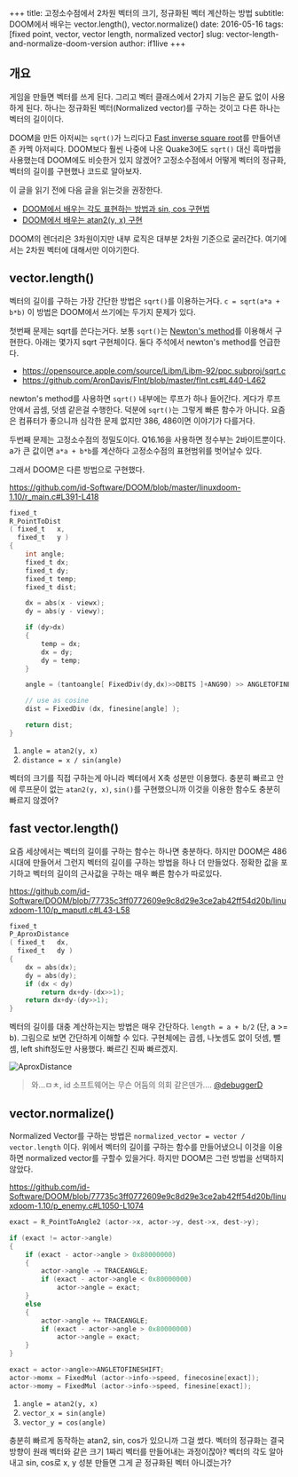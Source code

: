 +++
title: 고정소수점에서 2차원 벡터의 크기, 정규화된 벡터 계산하는 방법
subtitle: DOOM에서 배우는 vector.length(), vector.normalize()
date: 2016-05-16
tags: [fixed point, vector, vector length, normalized vector]
slug: vector-length-and-normalize-doom-version
author: if1live
+++

## 개요

게임을 만들면 벡터를 쓰게 된다. 그리고 벡터 클래스에서 2가지 기능은 끝도 없이 사용하게 된다.
하나는 정규화된 벡터(Normalized vector)를 구하는 것이고 다른 하나는 벡터의 길이이다.

DOOM을 만든 아저씨는 `sqrt()`가 느리다고 [Fast inverse square root][wiki_fast_invsqrt]를 만들어낸 존 카멕 아저씨다.
DOOM보다 훨씬 나중에 나온 Quake3에도 `sqrt()` 대신 흑마법을 사용했는데 DOOM에도 비슷한거 있지 않겠어?
고정소수점에서 어떻게 벡터의 정규화, 벡터의 길이를 구현했나 코드로 알아보자.

이 글을 읽기 전에 다음 글을 읽는것을 권장한다.

* [DOOM에서 배우는 각도 표현하는 방법과 sin, cos 구현법]({filename}angle-and-sine-doom-version.md)
* [DOOM에서 배우는 atan2(y, x) 구현]({filename}atan2-doom-version.md)

DOOM의 렌더리은 3차원이지만 내부 로직은 대부분 2차원 기준으로 굴러간다. 여기에서는 2차원 벡터에 대해서만 이야기한다.

## vector.length()

벡터의 길이를 구하는 가장 간단한 방법은 `sqrt()`를 이용하는거다. `c = sqrt(a*a + b*b)`
이 방법은 DOOM에서 쓰기에는 두가지 문제가 있다.

첫번째 문제는 sqrt를 쓴다는거다.
보통 `sqrt()`는 [Newton's method][wiki_newton_method_sqrt]를 이용해서 구현한다.
아래는 몇가지 sqrt 구현체이다. 둘다 주석에서 newton's method를 언급한다.

* https://opensource.apple.com/source/Libm/Libm-92/ppc.subproj/sqrt.c
* https://github.com/AronDavis/FInt/blob/master/fInt.cs#L440-L462

newton's method를 사용하면 `sqrt()` 내부에는 루프가 하나 들어간다.
게다가 루프 안에서 곱셈, 덧셈 같은걸 수행한다.
덕분에 `sqrt()`는 그렇게 빠른 함수가 아니다.
요즘은 컴퓨터가 좋으니까 심각한 문제 없지만 386, 486이면 이야기가 다를거다.

두번째 문제는 고정소수점의 정밀도이다.
Q16.16을 사용하면 정수부는 2바이트뿐이다.
a가 큰 값이면 `a*a + b*b`를 계산하다 고정소수점의 표현범위를 벗어날수 있다.

그래서 DOOM은 다른 방법으로 구현했다.

https://github.com/id-Software/DOOM/blob/master/linuxdoom-1.10/r_main.c#L391-L418

```c
fixed_t
R_PointToDist
( fixed_t	x,
  fixed_t	y )
{
    int angle;
    fixed_t dx;
    fixed_t dy;
    fixed_t temp;
    fixed_t dist;

    dx = abs(x - viewx);
    dy = abs(y - viewy);

    if (dy>dx)
    {
        temp = dx;
        dx = dy;
        dy = temp;
    }

    angle = (tantoangle[ FixedDiv(dy,dx)>>DBITS ]+ANG90) >> ANGLETOFINESHIFT;

    // use as cosine
    dist = FixedDiv (dx, finesine[angle] );

    return dist;
}
```

1. `angle = atan2(y, x)`
2. `distance = x / sin(angle)`

벡터의 크기를 직접 구하는게 아니라 벡터에서 X축 성분만 이용했다.
충분히 빠르고 안에 루프문이 없는 `atan2(y, x)`, `sin()`를 구현했으니까 이것을 이용한 함수도 충분히 빠르지 않겠어?

## fast vector.length()

요즘 세상에서는 벡터의 길이를 구하는 함수는 하나면 충분하다.
하지만 DOOM은 486 시대에 만들어서 그런지 벡터의 길이를 구하는 방법을 하나 더 만들었다.
정확한 값을 포기하고 벡터의 길이의 근사값을 구하는 매우 빠른 함수가 따로있다.

https://github.com/id-Software/DOOM/blob/77735c3ff0772609e9c8d29e3ce2ab42ff54d20b/linuxdoom-1.10/p_maputl.c#L43-L58

```c
fixed_t
P_AproxDistance
( fixed_t	dx,
  fixed_t	dy )
{
    dx = abs(dx);
    dy = abs(dy);
    if (dx < dy)
        return dx+dy-(dx>>1);
    return dx+dy-(dy>>1);
}
```

벡터의 길이를 대충 계산하는지는 방법은 매우 간단하다. `length = a + b/2` (단, a >= b).
그림으로 보면 간단하게 이해할 수 있다.
구현체에는 곱셈, 나눗셈도 없이 덧셈, 뺄셈, left shift정도만 사용했다. 빠르긴 진짜 빠르겠지.


![AproxDistance]({attach}vector-length-and-normalize-doom-version/vector-length-triangle-debuggerd.jpg)

> 와...ㅁㅊ, id 소프트웨어는 무슨 어둠의 의회 같은덴가....
> [@debuggerD](https://twitter.com/debuggerD/status/727748272945762305)

## vector.normalize()

Normalized Vector를 구하는 방법은 `normalized_vector = vector / vector.length` 이다.
위에서 벡터의 길이를 구하는 함수를 만들어냈으니 이것을 이용하면 normalized vector를 구할수 있을거다.
하지만 DOOM은 그런 방법을 선택하지 않았다.


https://github.com/id-Software/DOOM/blob/77735c3ff0772609e9c8d29e3ce2ab42ff54d20b/linuxdoom-1.10/p_enemy.c#L1050-L1074

```c
exact = R_PointToAngle2 (actor->x, actor->y, dest->x, dest->y);

if (exact != actor->angle)
{
    if (exact - actor->angle > 0x80000000)
    {
        actor->angle -= TRACEANGLE;
        if (exact - actor->angle < 0x80000000)
            actor->angle = exact;
    }
    else
    {
        actor->angle += TRACEANGLE;
        if (exact - actor->angle > 0x80000000)
            actor->angle = exact;
    }
}

exact = actor->angle>>ANGLETOFINESHIFT;
actor->momx = FixedMul (actor->info->speed, finecosine[exact]);
actor->momy = FixedMul (actor->info->speed, finesine[exact]);
```

1. `angle = atan2(y, x)`
2. `vector_x = sin(angle)`
3. `vector_y = cos(angle)`

충분히 빠르게 동작하는 atan2, sin, cos가 있으니까 그걸 썼다.
벡터의 정규화는 결국 방향이 원래 벡터와 같은 크기 1짜리 벡터를 만들어내는 과정이잖아?
벡터의 각도 알아내고 sin, cos로 x, y 성분 만들면 그게 곧 정규화된 벡터 아니겠는가?


[wiki_fast_invsqrt]: https://en.wikipedia.org/wiki/Fast_inverse_square_root
[wiki_newton_method_sqrt]: https://en.wikipedia.org/wiki/Newton's_method#Square_root_of_a_number
